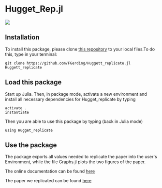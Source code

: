 # Hugget_Rep.jl

[![](https://img.shields.io/badge/docs-dev-blue.svg)](https://FGerding.github.io/Huggett_replicate.jl/dev/)

## Installation

To install this package, please clone [this repository](https://github.com/FGerding/Huggett_replicate.jl) to your local files.To do this, type in your terminal:

    git clone https://github.com/FGerding/Huggett_replicate.jl Huggett_replicate

## Load this package

Start up Julia. Then, in package mode, activate a new environment and install all necessary dependencies for Hugget_replicate by typing

    activate .
    instantiate 

Then you are able to use this package by typing (back in Julia mode)
    
    using Hugget_replicate


## Use the package

The package exports all values needed to replicate the paper into the user's Environment, while the file Graphs.jl plots the two figures of the paper.

The online documentation can be found [here](https://FGerding.github.io/Huggett_replicate.jl/dev/)

The paper we replicated can be found [here](https://www.sciencedirect.com/science/article/abs/pii/S002205311100055X)

